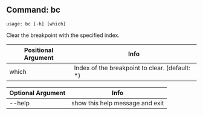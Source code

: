 ## Command: bc ##
```
usage: bc [-h] [which]
```
Clear the breakpoint with the specified index.  

| Positional Argument | Info |
|---------------------|------|
| which | Index of the breakpoint to clear. (default: *) |

| Optional Argument | Info |
|---------------------|------|
| --help | show this help message and exit |


